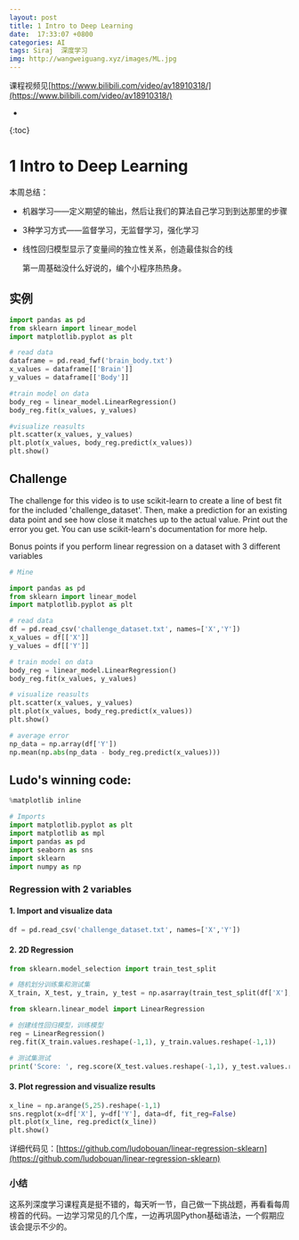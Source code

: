 ```yaml
---
layout: post
title: 1 Intro to Deep Learning 
date:  17:33:07 +0800
categories: AI
tags: Siraj  深度学习 
img: http://wangweiguang.xyz/images/ML.jpg
---
```


课程视频见[https://www.bilibili.com/video/av18910318/](https://www.bilibili.com/video/av18910318/)



* 
{:toc}
# 1 Intro to Deep Learning

本周总结：

* 机器学习——定义期望的输出，然后让我们的算法自己学习到到达那里的步骤

* 3种学习方式——监督学习，无监督学习，强化学习

* 线性回归模型显示了变量间的独立性关系，创造最佳拟合的线

  第一周基础没什么好说的，编个小程序热热身。

## 实例

```python
import pandas as pd
from sklearn import linear_model
import matplotlib.pyplot as plt

# read data
dataframe = pd.read_fwf('brain_body.txt')
x_values = dataframe[['Brain']]
y_values = dataframe[['Body']]

#train model on data
body_reg = linear_model.LinearRegression()
body_reg.fit(x_values, y_values)

#visualize reasults
plt.scatter(x_values, y_values)
plt.plot(x_values, body_reg.predict(x_values))
plt.show()
```

## Challenge

The challenge for this video is to use scikit-learn to create a line of best fit for the included 'challenge_dataset'. Then, make a prediction for an existing data point and see how close it matches up to the actual value. Print out the error you get. You can use scikit-learn's documentation for more help. 

Bonus points if you perform linear regression on a dataset with 3 different variables

```python
# Mine

import pandas as pd
from sklearn import linear_model
import matplotlib.pyplot as plt

# read data
df = pd.read_csv('challenge_dataset.txt', names=['X','Y'])
x_values = df[['X']]
y_values = df[['Y']]

# train model on data
body_reg = linear_model.LinearRegression()
body_reg.fit(x_values, y_values)

# visualize reasults
plt.scatter(x_values, y_values)
plt.plot(x_values, body_reg.predict(x_values))
plt.show()

# average error
np_data = np.array(df['Y'])
np.mean(np.abs(np_data - body_reg.predict(x_values)))
```

## Ludo's winning code:

```python
%matplotlib inline

# Imports
import matplotlib.pyplot as plt
import matplotlib as mpl
import pandas as pd
import seaborn as sns
import sklearn
import numpy as np
```

### Regression with 2 variables

#### 1. Import and visualize data

```python
df = pd.read_csv('challenge_dataset.txt', names=['X','Y'])
```

#### 2. 2D Regression 

```python
from sklearn.model_selection import train_test_split

# 随机划分训练集和测试集
X_train, X_test, y_train, y_test = np.asarray(train_test_split(df['X'], df['Y'], test_size=0.1))

from sklearn.linear_model import LinearRegression

# 创建线性回归模型，训练模型
reg = LinearRegression()
reg.fit(X_train.values.reshape(-1,1), y_train.values.reshape(-1,1))

# 测试集测试
print('Score: ', reg.score(X_test.values.reshape(-1,1), y_test.values.reshape(-1,1)))
```

#### 3. Plot regression and visualize results

```python
x_line = np.arange(5,25).reshape(-1,1)
sns.regplot(x=df['X'], y=df['Y'], data=df, fit_reg=False)
plt.plot(x_line, reg.predict(x_line))
plt.show()
```

详细代码见：[https://github.com/ludobouan/linear-regression-sklearn](https://github.com/ludobouan/linear-regression-sklearn)

### 小结

这系列深度学习课程真是挺不错的，每天听一节，自己做一下挑战题，再看看每周榜首的代码。一边学习常见的几个库，一边再巩固Python基础语法，一个假期应该会提示不少的。